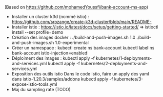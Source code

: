 (Based on https://github.com/mohamedYoussfi/bank-account-ms-app)

- Installer un cluster k3d (nommé istio) : https://github.com/srozange/create-k3d-cluster/blob/main/README-
- Installer istio : https://istio.io/latest/docs/setup/getting-started/ =>  istioctl install --set profile=demo
- Création des images docker :
./build-and-push-images.sh 1.0
./build-and-push-images.sh 1.0-experimental
- Créer un namespace :
kubectl create ns bank-account
kubectl label ns bank-account istio-injection=enabled
- Déploiment des images :
kubectl apply -f kubernetes/1-deployments-and-services.yml
kubectl apply -f kubernetes/2-deployments-and-services.yml
- Exposition des outils istio
Dans le code istio, faire un apply des yaml dans istio-1.20.3/samples/addons
kubectl apply -f kubernetes/3-expose-istio-tools.yml
- Maj du sampling rate (TODO)